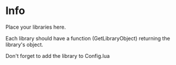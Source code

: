 # Info
Place your libraries here. 

Each library should have a function (GetLibraryObject) returning the library's object.

Don't forget to add the library to Config.lua